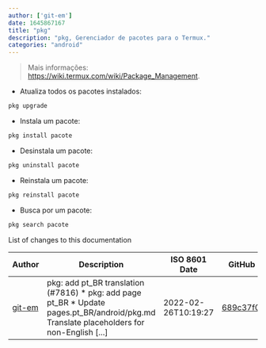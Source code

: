 ```yaml
---
author: ['git-em']
date: 1645867167
title: "pkg"
description: "pkg, Gerenciador de pacotes para o Termux."
categories: "android"
---
```

> Mais informações: <https://wiki.termux.com/wiki/Package_Management>.

- Atualiza todos os pacotes instalados:

```bash
pkg upgrade
```

- Instala um pacote:

```bash
pkg install pacote
```

- Desinstala um pacote:

```bash
pkg uninstall pacote
```

- Reinstala um pacote:

```bash
pkg reinstall pacote
```

- Busca por um pacote:

```bash
pkg search pacote
```
List of changes to this documentation


Author | Description | ISO 8601 Date | GitHub link
------|-----|-----|-----
[git-em](mailto:56173216+git-em@users.noreply.github.com) | pkg: add pt_BR translation (#7816) * pkg: add page pt_BR * Update pages.pt_BR/android/pkg.md Translate placeholders for non-English [...] | 2022-02-26T10:19:27 | [689c37f0f0a8](https://github.com/tldr-pages/tldr/commit/689c37f0f0a8040299d1a6686482133f601a9806)

